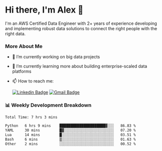 # Hi there, I'm Alex  👋

I'm an AWS Certified Data Engineer with 2+ years of experience developing and implementing robust data solutions to connect the right people with the right data. 

### More About Me

- 🔭 I’m currently working on big data projects
- 🌱 I’m currently learning more about building enterprise-scaled data platforms
- 📫 How to reach me:

  [![Linkedin Badge](https://img.shields.io/badge/LinkedIn-0077B5?style=for-the-badge&logo=linkedin&logoColor=white)](https://www.linkedin.com/in/itsalexchen) [![Gmail Badge](https://img.shields.io/badge/Gmail-D14836?style=for-the-badge&logo=gmail&logoColor=white)](mailto:itsalexchen@gmail.com)




### 📊 Weekly Development Breakdown
<!--START_SECTION:waka-->

```txt
Total Time: 7 hrs 3 mins

Python   6 hrs 9 mins    █████████████████████▓░░░   86.83 %
YAML     30 mins         █▓░░░░░░░░░░░░░░░░░░░░░░░   07.20 %
Lua      14 mins         █░░░░░░░░░░░░░░░░░░░░░░░░   03.51 %
Bash     6 mins          ▒░░░░░░░░░░░░░░░░░░░░░░░░   01.63 %
Other    2 mins          ░░░░░░░░░░░░░░░░░░░░░░░░░   00.52 %
```

<!--END_SECTION:waka-->
